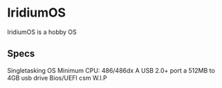 # IridiumOS

IridiumOS is a hobby OS

## Specs
Singletasking OS
Minimum CPU: 486/486dx
A USB 2.0+ port
a 512MB to 4GB usb drive
Bios/UEFI csm
W.I.P
